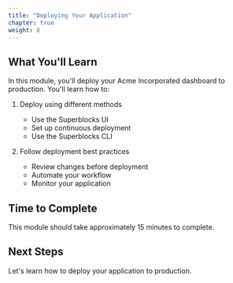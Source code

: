 ```yaml
---
title: "Deploying Your Application"
chapter: true
weight: 8
---
```


## What You'll Learn

In this module, you'll deploy your Acme Incorporated dashboard to production. You'll learn how to:

1. Deploy using different methods

   - Use the Superblocks UI
   - Set up continuous deployment
   - Use the Superblocks CLI

2. Follow deployment best practices

   - Review changes before deployment
   - Automate your workflow
   - Monitor your application

## Time to Complete

This module should take approximately 15 minutes to complete.

## Next Steps

Let's learn how to deploy your application to production.

